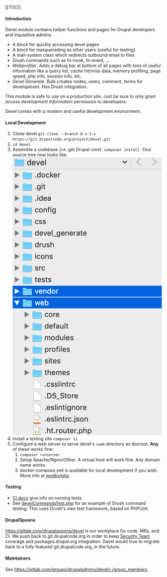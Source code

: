 [[_TOC_]]

#### Introduction

Devel module contains helper functions and pages for Drupal developers and
inquisitive admins:

 - A block for quickly accessing devel pages
 - A block for masquerading as other users (useful for testing)
 - A mail-system class which redirects outbound email to files
 - Drush commands such as fn-hook, fn-event, ...
 - *Webprofiler*. Adds a debug bar at bottom of all pages with tons of useful
 information like a query list, cache hit/miss data, memory profiling, page
 speed, php info, session info, etc.
 - *Devel Generate*. Bulk creates nodes, users, comment, terms for development. Has
 Drush integration.

This module is safe to use on a production site. Just be sure to only grant
_access development information_ permission to developers.

Devel comes with a modern and useful development environment.

#### Local Development
1. Clone devel `git clone --branch 8.x-3.x https://git.drupalcode.org/project/devel.git`
1. `cd devel`
1. Assemble a codebase (i.e. get Drupal core). `composer install`. Your source tree now looks like: ![Folder tree](/icons/folders.png)
1. Install a testing site `composer si`
1. Configure a web server to serve devel's `/web` directory as docroot. __Any__ of these works fine:
    1. `composer runserver`
	1. Setup Apache/Nginx/Other. A virtual host will work fine. Any domain name works.
	1. docker-compose.yml is available for local development if you wish. More info at [wodby/php](https://github.com/wodby/php).

#### Testing
- [CI docs](https://gitlab.com/drupalspoons/webmasters/-/blob/master/docs/ci.md) give info on running tests.
- See [develCommandsTest.php](tests/src/Functional/DevelCommandsTest.php) for an example of Drush command testing. This uses Drush's own test framework, based on PHPUnit.

#### DrupalSpoons
https://gitlab.com/drupalspoons/devel is our workplace for code, MRs, and CI. We push back to git.drupalcode.org in order to keep
[Security Team](https://www.drupal.org/security) coverage and packages.drupal.org integration.
Devel would love to migrate back to a fully featured git.drupalcode.org, in the future.

#### Maintainers

See https://gitlab.com/groups/drupaladmins/devel/-/group_members.
